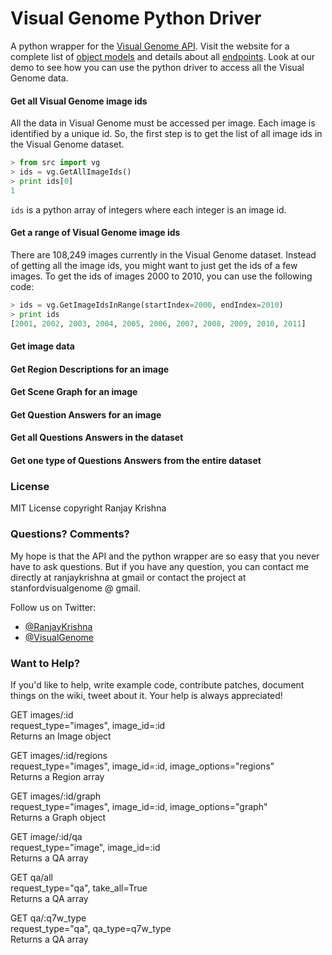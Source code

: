 # Visual Genome Python Driver
A python wrapper for the [Visual Genome API](http://visualgenome.org/api/v0/). Visit the website for a complete list of [object models](http://visualgenome.org/api/v0/api_object_model.html) and details about all [endpoints](http://visualgenome.org/api/v0/api_endpoint_reference.html). Look at our demo to see how you can use the python driver to access all the Visual Genome data.

#### Get all Visual Genome image ids
All the data in Visual Genome must be accessed per image. Each image is identified by a unique id. So, the first step is to get the list of all image ids in the Visual Genome dataset.

````python
> from src import vg
> ids = vg.GetAllImageIds()
> print ids[0]
1
````

`ids` is a python array of integers where each integer is an image id.

#### Get a range of Visual Genome image ids
There are 108,249 images currently in the Visual Genome dataset. Instead of getting all the image ids, you might want to just get the ids of a few images. To get the ids of images 2000 to 2010, you can use the following code:

````python
> ids = vg.GetImageIdsInRange(startIndex=2000, endIndex=2010)
> print ids
[2001, 2002, 2003, 2004, 2005, 2006, 2007, 2008, 2009, 2010, 2011]
````

#### Get image data

#### Get Region Descriptions for an image

#### Get Scene Graph for an image

#### Get Question Answers for an image

#### Get all Questions Answers in the dataset

#### Get one type of Questions Answers from  the entire dataset

### License
MIT License copyright Ranjay Krishna

### Questions? Comments?
My hope is that the API and the python wrapper are so easy that you never have to ask questions. But if you have any question, you can contact me directly at ranjaykrishna at gmail or contact the project at stanfordvisualgenome @ gmail.

Follow us on Twitter:
- [@RanjayKrishna](https://twitter.com/RanjayKrishna)
- [@VisualGenome](https://twitter.com/visualgenome)

### Want to Help?
If you'd like to help, write example code, contribute patches, document things on the wiki, tweet about it. Your help is always appreciated!


GET images/:id  
request_type="images", image_id=:id  
Returns an Image object

GET images/:id/regions  
request_type="images", image_id=:id, image_options="regions"  
Returns a Region array

GET images/:id/graph  
request_type="images", image_id=:id, image_options="graph"  
Returns a Graph object

GET image/:id/qa  
request_type="image", image_id=:id  
Returns a QA array

GET qa/all  
request_type="qa", take_all=True  
Returns a QA array

GET qa/:q7w_type  
request_type="qa", qa_type=q7w_type  
Returns a QA array
